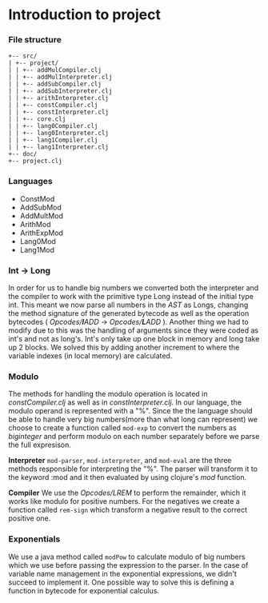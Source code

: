 # Introduction to project

### File structure
```
+-- src/
| +-- project/
| | +-- addMulCompiler.clj
| | +-- addMulInterpreter.clj
| | +-- addSubCompiler.clj
| | +-- addSubInterpreter.clj
| | +-- arithInterpreter.clj
| | +-- constCompiler.clj
| | +-- constInterpreter.clj
| | +-- core.clj
| | +-- lang0Compiler.clj
| | +-- lang0Interpreter.clj
| | +-- lang1Compiler.clj
| | +-- lang1Interpreter.clj
+-- doc/
+-- project.clj
```
### Languages
* ConstMod
* AddSubMod
* AddMultMod
* ArithMod
* ArithExpMod
* Lang0Mod
* Lang1Mod

### Int -> Long
In order for us to handle big numbers we converted both the interpreter and the compiler to work with the primitive type Long instead of the initial type int.
This meant we now parse all numbers in the _AST_ as Longs, changing the method signature of the generated bytecode as well as the operation bytecodes ( _Opcodes/**I**ADD_ -> _Opcodes/**L**ADD_ ).
Another thing we had to modify due to this was the handling of arguments since they were coded as int's and not as long's. Int's only take up one block in memory and long take up 2 blocks. We solved this by adding another increment to where the variable indexes (in local memory) are calculated.

### Modulo
The methods for handling the modulo operation is located in _constCompiler.clj_ as well as in _constInterpreter.clj_.
In our language, the modulo operand is represented with a "%".
Since the the language should be able to handle very big numbers(more than what long can represent) we choose to create
a function called `mod-exp` to convert the numbers as _biginteger_ and perform modulo on each number separately before we parse the full expresison.

**Interpreter**
`mod-parser`, `mod-interpreter`, and `mod-eval` are the three methods responsible for interpreting the "%".
The parser will transform it to the keyword :mod and it then evaluated by using clojure's _mod_ function.

**Compiler**
We use the _Opcodes/LREM_ to perform the remainder, which it works like modulo for positive numbers.
For the negatives we create a function called `rem-sign` which transform a negative result to the correct positive one.

### Exponentials
We use a java method called `modPow` to calculate modulo of big numbers which we use before passing the expression to the parser.
In the case of variable name management in the exponential expressions, we didn't succeed to implement it. One possible way to solve this is
defining a function in bytecode for exponential calculus.
